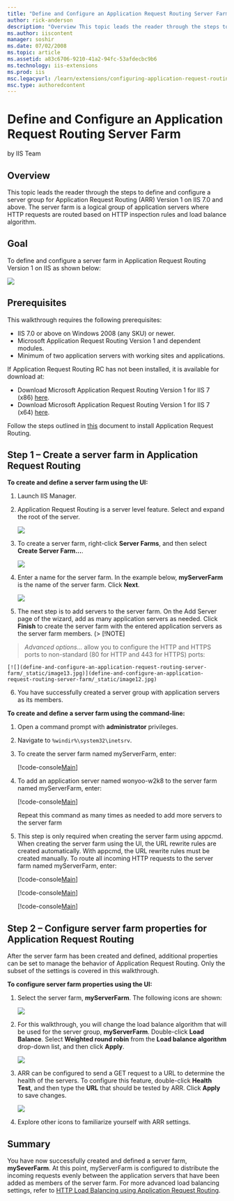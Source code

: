 ```yaml
---
title: "Define and Configure an Application Request Routing Server Farm | Microsoft Docs"
author: rick-anderson
description: "Overview This topic leads the reader through the steps to define and configure a server group for Application Request Routing (ARR) Version 1 on IIS 7.0 and..."
ms.author: iiscontent
manager: soshir
ms.date: 07/02/2008
ms.topic: article
ms.assetid: a83c6706-9210-41a2-94fc-53afdecbc9b6
ms.technology: iis-extensions
ms.prod: iis
msc.legacyurl: /learn/extensions/configuring-application-request-routing-arr/define-and-configure-an-application-request-routing-server-farm
msc.type: authoredcontent
---
```

Define and Configure an Application Request Routing Server Farm
====================
by IIS Team

## Overview

This topic leads the reader through the steps to define and configure a server group for Application Request Routing (ARR) Version 1 on IIS 7.0 and above. The server farm is a logical group of application servers where HTTP requests are routed based on HTTP inspection rules and load balance algorithm.

## Goal

To define and configure a server farm in Application Request Routing Version 1 on IIS as shown below:

[![](define-and-configure-an-application-request-routing-server-farm/_static/image5.jpg)](define-and-configure-an-application-request-routing-server-farm/_static/image4.jpg)

## Prerequisites

This walkthrough requires the following prerequisites:

- IIS 7.0 or above on Windows 2008 (any SKU) or newer.
- Microsoft Application Request Routing Version 1 and dependent modules.
- Minimum of two application servers with working sites and applications.

If Application Request Routing RC has not been installed, it is available for download at:

- Download Microsoft Application Request Routing Version 1 for IIS 7 (x86) [here](https://iis.net/downloads/default.aspx?tabid=34&amp;g=6&amp;i=1709).
- Download Microsoft Application Request Routing Version 1 for IIS 7 (x64) [here](https://iis.net/downloads/default.aspx?tabid=34&amp;g=6&amp;i=1712).

Follow the steps outlined in [this](../installing-application-request-routing-arr/install-application-request-routing.md) document to install Application Request Routing.

## Step 1 – Create a server farm in Application Request Routing

**To create and define a server farm using the UI:** 

1. Launch IIS Manager.
2. Application Request Routing is a server level feature. Select and expand the root of the server.

    [![](define-and-configure-an-application-request-routing-server-farm/_static/image7.jpg)](define-and-configure-an-application-request-routing-server-farm/_static/image6.jpg)
3. To create a server farm, right-click **Server Farms**, and then select **Create Server Farm...**.

    [![](define-and-configure-an-application-request-routing-server-farm/_static/image9.jpg)](define-and-configure-an-application-request-routing-server-farm/_static/image8.jpg)
4. Enter a name for the server farm. In the example below, **myServerFarm** is the name of the server farm. Click **Next**.

    [![](define-and-configure-an-application-request-routing-server-farm/_static/image11.jpg)](define-and-configure-an-application-request-routing-server-farm/_static/image10.jpg)
5. The next step is to add servers to the server farm. On the Add Server page of the wizard, add as many application servers as needed. Click **Finish** to create the server farm with the entered application servers as the server farm members. (> [!NOTE]
> *Advanced options...* allow you to configure the HTTP and HTTPS ports to non-standard (80 for HTTP and 443 for HTTPS) ports:

    [![](define-and-configure-an-application-request-routing-server-farm/_static/image13.jpg)](define-and-configure-an-application-request-routing-server-farm/_static/image12.jpg)
6. You have successfully created a server group with application servers as its members.

**To create and define a server farm using the command-line:** 

1. Open a command prompt with **administrator** privileges.
2. Navigate to `%windir%\system32\inetsrv`.
3. To create the server farm named myServerFarm, enter: 

    [!code-console[Main](define-and-configure-an-application-request-routing-server-farm/samples/sample1.cmd)]
4. To add an application server named wonyoo-w2k8 to the server farm named myServerFarm, enter:

    [!code-console[Main](define-and-configure-an-application-request-routing-server-farm/samples/sample2.cmd)]

    Repeat this command as many times as needed to add more servers to the server farm
5. This step is only required when creating the server farm using appcmd. When creating the server farm using the UI, the URL rewrite rules are created automatically. With appcmd, the URL rewrite rules must be created manually. To route all incoming HTTP requests to the server farm named myServerFarm, enter:

    [!code-console[Main](define-and-configure-an-application-request-routing-server-farm/samples/sample3.cmd)]

    [!code-console[Main](define-and-configure-an-application-request-routing-server-farm/samples/sample4.cmd)]

    [!code-console[Main](define-and-configure-an-application-request-routing-server-farm/samples/sample5.cmd)]

## Step 2 – Configure server farm properties for Application Request Routing

After the server farm has been created and defined, additional properties can be set to manage the behavior of Application Request Routing. Only the subset of the settings is covered in this walkthrough.

**To configure server farm properties using the UI:** 

1. Select the server farm, **myServerFarm**. The following icons are shown:

    [![](define-and-configure-an-application-request-routing-server-farm/_static/image15.jpg)](define-and-configure-an-application-request-routing-server-farm/_static/image14.jpg)
2. For this walkthrough, you will change the load balance algorithm that will be used for the server group, **myServerFarm**. Double-click **Load Balance**. Select **Weighted round robin** from the **Load balance algorithm** drop-down list, and then click **Apply**.

    [![](define-and-configure-an-application-request-routing-server-farm/_static/image17.jpg)](define-and-configure-an-application-request-routing-server-farm/_static/image16.jpg)
3. ARR can be configured to send a GET request to a URL to determine the health of the servers. To configure this feature, double-click **Health Test**, and then type the **URL** that should be tested by ARR. Click **Apply** to save changes.

    [![](define-and-configure-an-application-request-routing-server-farm/_static/image19.jpg)](define-and-configure-an-application-request-routing-server-farm/_static/image18.jpg)
4. Explore other icons to familiarize yourself with ARR settings.

## Summary

You have now successfully created and defined a server farm, **mySeverFarm**. At this point, myServerFarm is configured to distribute the incoming requests evenly between the application servers that have been added as members of the server farm. For more advanced load balancing settings, refer to [HTTP Load Balancing using Application Request Routing](http-load-balancing-using-application-request-routing.md).